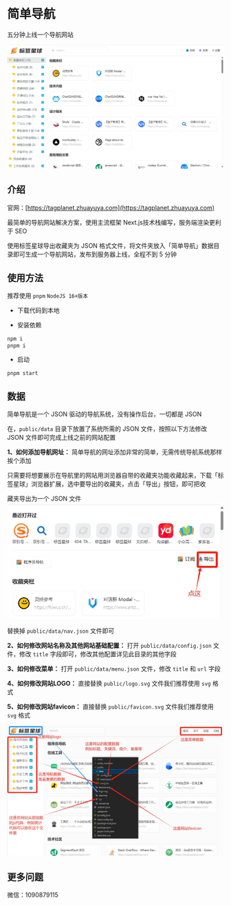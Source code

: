 # 简单导航
五分钟上线一个导航网站

<img src="./public/jc3.png" alt="数据目录" size="50%" />


## 介绍

官网：[https://tagplanet.zhuayuya.com](https://tagplanet.zhuayuya.com)

最简单的导航网站解决方案，使用主流框架 Next.js技术栈编写，服务端渲染更利于 SEO

使用标签星球导出收藏夹为 JSON 格式文件，将文件夹放入「简单导航」数据目录即可生成一个导航网站，发布到服务器上线，全程不到 5 分钟

## 使用方法
推荐使用 `pnpm` `NodeJS 16+版本`


- 下载代码到本地

- 安装依赖

```
npm i
pnpm i
```

- 启动
```
pnpm start
```

## 数据
简单导航是一个 JSON 驱动的导航系统，没有操作后台，一切都是 JSON

在，`public/data` 目录下放置了系统所需的 JSON 文件，按照以下方法修改 JSON 文件即可完成上线之前的网站配置

**1、如何添加导航网址：** 简单导航的网址添加非常的简单，无需传统导航系统那样挨个添加

只需要将想要展示在导航里的网站用浏览器自带的收藏夹功能收藏起来，下载「标签星球」浏览器扩展，选中要导出的收藏夹，点击「导出」按钮，即可把收

藏夹导出为一个 JSON 文件
<img src="./public/jc1.png" alt="数据目录" size="50%" />

替换掉 `public/data/nav.json` 文件即可

**2、如何修改网站名称及其他网站基础配置：** 打开 `public/data/config.json` 文件，修改 `title` 字段即可，修改其他配置详见此目录的其他字段

**3、如何修改菜单：** 打开 `public/data/menu.json` 文件，修改 `title` 和 `url` 字段

**4、如何修改网站LOGO：** 直接替换 `public/logo.svg` 文件我们推荐使用 `svg` 格式

**5、如何修改网站favicon：** 直接替换 `public/favicon.svg` 文件我们推荐使用 `svg` 格式

<img src="./public/jc2.png" alt="数据目录" size="50%" />

## 更多问题
微信：1090879115

